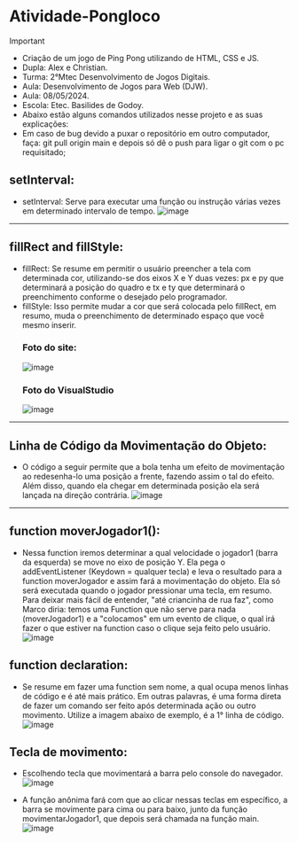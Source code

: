 # Atividade-Pongloco
>[!Important]
>- Criação de um jogo de Ping Pong utilizando de HTML, CSS e JS. 
>- Dupla: Alex e Christian.
>- Turma: 2°Mtec Desenvolvimento de Jogos Digitais.
>- Aula: Desenvolvimento de Jogos para Web (DJW).
>- Aula: 08/05/2024.
>- Escola: Etec. Basilides de Godoy.
>- Abaixo estão alguns comandos utilizados nesse projeto e as suas explicações:
>-  Em caso de bug devido a puxar o repositório em outro computador, faça: git pull origin main e depois só dê o push para ligar o git com o pc requisitado;
  ## setInterval:
 - setInterval: Serve para executar uma função ou instrução várias vezes em determinado intervalo de tempo.
![image](https://github.com/Alex2024Campos/Atividade-Pongloco/assets/160960774/197b0582-904a-4af6-a929-ba233d2d8579)
 



_________________________________________________________________________________________________________________________________ 


   ## fillRect and fillStyle:
 - fillRect: Se resume em permitir o usuário preencher a tela com determinada cor, utilizando-se dos eixos X e Y duas vezes: px e py que determinará a posição do quadro e tx e ty que determinará o preenchimento conforme o desejado pelo programador.
 - fillStyle: Isso permite mudar a cor que será colocada pelo fillRect, em resumo, muda o preenchimento de determinado espaço que você mesmo inserir.
   ### Foto do site:
   ![image](https://github.com/Alex2024Campos/Atividade-Pongloco/assets/160960774/9afa41e5-cf64-4b39-9393-b352449d511d)
   ### Foto do VisualStudio 
   ![image](https://github.com/Alex2024Campos/Atividade-Pongloco/assets/160960774/4d2a91ce-7dac-490f-ab06-6a6e7536343b)


_________________________________________________________________________________________________________________________________ 


   ## Linha de Código da Movimentação do Objeto:
 - O código a seguir permite que a bola tenha um efeito de movimentação ao redesenha-lo uma posição a frente, fazendo assim o tal do efeito. Além disso, quando ela chegar em determinada posição ela será lançada na direção contrária.
   ![image](https://github.com/Alex2024Campos/Atividade-Pongloco/assets/160960774/591c59cb-9710-43e4-bc22-65334a3594f8)


_________________________________________________________________________________________________________________________________ 


## function moverJogador1():
- Nessa function iremos determinar a qual velocidade o jogador1 (barra da esquerda) se move no eixo de posição Y. Ela pega o addEventListener (Keydown = qualquer tecla) e leva o resultado para a function moverJogador e assim fará a movimentação do objeto. Ela só será executada quando o jogador pressionar uma tecla, em resumo. Para deixar mais fácil de entender, "até criancinha de rua faz", como Marco diria: temos uma Function que não serve para nada (moverJogador1) e a "colocamos" em um evento de clique, o qual irá fazer o que estiver na function caso o clique seja feito pelo usuário.
![image](https://github.com/Alex2024Campos/Atividade-Pongloco/assets/160960774/d1c9da38-ff22-4a2a-9161-3b16cb441061)

## function declaration:
- Se resume em fazer uma function sem nome, a qual ocupa menos linhas de código e é até mais prático. Em outras palavras, é uma forma direta de fazer um comando ser feito após determinada ação ou outro movimento. Utilize a imagem abaixo de exemplo, é a 1° linha de código.
![image](https://github.com/Alex2024Campos/Atividade-Pongloco/assets/160960774/87319ab3-8da1-4a60-a2b4-2e8339f49e9b)

## Tecla de movimento:
- Escolhendo tecla que movimentará a barra pelo console do navegador.
![image](https://github.com/Alex2024Campos/Atividade-Pongloco/assets/162368958/09c56282-f585-48c0-9ed5-6db9dfc1e845)

- A função anônima fará com que ao clicar nessas teclas em específico, a barra se movimente para cima ou para baixo, junto da função movimentarJogador1, que depois será chamada na função main.
![image](https://github.com/Alex2024Campos/Atividade-Pongloco/assets/162368958/e10464c7-2e83-4f79-a0fd-e0f315ec7ac2)

